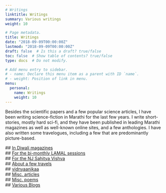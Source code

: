 ```yaml
---
# Writings
linktitle: Writings
summary: Various writings
weight: 10

# Page metadata.
title: Writings
date: "2018-09-09T00:00:00Z"
lastmod: "2018-09-09T00:00:00Z"
draft: false  # Is this a draft? true/false
toc: false  # Show table of contents? true/false
type: docs  # Do not modify.

# Add menu entry to sidebar.
# - name: Declare this menu item as a parent with ID `name`.
# - weight: Position of link in menu.
menu:
  personal:
    name: Writings
    weight: 10
---
```


Besides the scientific papers and a few popular science articles, I have been writing
science-fiction in Marathi for the last few years. I write short-stories,
mostly hard sci-fi, and they have been published in leading Marathi magazines
as well as well-known online sites, and a few anthologies. I have also written
some travelogues, including a few that are predominantly picture-based.
<P>
## <A HREF=diwali>In Diwali magazines</A><BR>
<!-- <A HREF=lamal.html>For the bi-monthly LAMAL sessions</A><BR> -->
## <A HREF=http://avyakta.caltech.edu:8080/lamal/AshishMahabal.html>For the bi-monthly LAMAL sessions</A><BR>
## <A HREF=sahitya_vishva.html>For the NJ Sahitya Vishva</A><BR>
## <A HREF=travel.html>About a few travels</A><BR>
## <A HREF=vidnyaanikaa.html>vidnyaanikaa</A><BR>
## <A HREF=misc_articles.html>Misc. articles</A><BR>
## <A HREF=misc_poems.html>Misc. poems</A><BR>
## <A HREF=blogs.html>Various Blogs</A><BR>